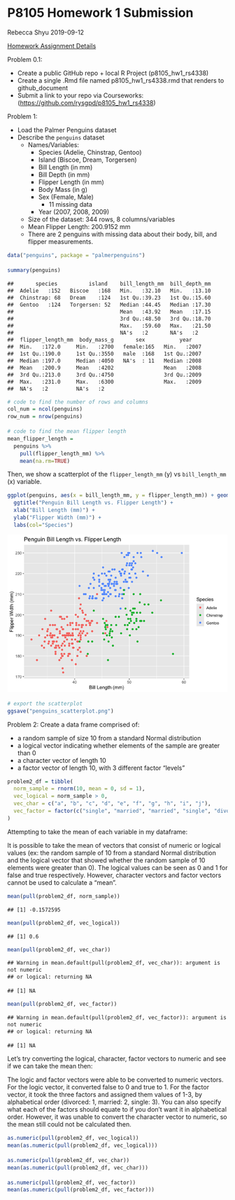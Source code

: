 P8105 Homework 1 Submission
================
Rebecca Shyu
2019-09-12

[Homework Assignment Details](https://p8105.com/homework_1.html)

Problem 0.1:

- Create a public GitHub repo + local R Project (p8105_hw1_rs4338)
- Create a single .Rmd file named p8105_hw1_rs4338.rmd that renders to
  github_document
- Submit a link to your repo via Courseworks:
  (<https://github.com/rysgpd/p8105_hw1_rs4338>)

Problem 1:

- Load the Palmer Penguins dataset
- Describe the `penguins` dataset
  - Names/Variables:
    - Species (Adelie, Chinstrap, Gentoo)
    - Island (Biscoe, Dream, Torgersen)
    - Bill Length (in mm)
    - Bill Depth (in mm)
    - Flipper Length (in mm)
    - Body Mass (in g)
    - Sex (Female, Male)
      - 11 missing data
    - Year (2007, 2008, 2009)
  - Size of the dataset: 344 rows, 8 columns/variables
  - Mean Flipper Length: 200.9152 mm
  - There are 2 penguins with missing data about their body, bill, and
    flipper measurements.

``` r
data("penguins", package = "palmerpenguins")

summary(penguins)
```

    ##       species          island    bill_length_mm  bill_depth_mm  
    ##  Adelie   :152   Biscoe   :168   Min.   :32.10   Min.   :13.10  
    ##  Chinstrap: 68   Dream    :124   1st Qu.:39.23   1st Qu.:15.60  
    ##  Gentoo   :124   Torgersen: 52   Median :44.45   Median :17.30  
    ##                                  Mean   :43.92   Mean   :17.15  
    ##                                  3rd Qu.:48.50   3rd Qu.:18.70  
    ##                                  Max.   :59.60   Max.   :21.50  
    ##                                  NA's   :2       NA's   :2      
    ##  flipper_length_mm  body_mass_g       sex           year     
    ##  Min.   :172.0     Min.   :2700   female:165   Min.   :2007  
    ##  1st Qu.:190.0     1st Qu.:3550   male  :168   1st Qu.:2007  
    ##  Median :197.0     Median :4050   NA's  : 11   Median :2008  
    ##  Mean   :200.9     Mean   :4202                Mean   :2008  
    ##  3rd Qu.:213.0     3rd Qu.:4750                3rd Qu.:2009  
    ##  Max.   :231.0     Max.   :6300                Max.   :2009  
    ##  NA's   :2         NA's   :2

``` r
# code to find the number of rows and columns
col_num = ncol(penguins)
row_num = nrow(penguins)

# code to find the mean flipper length
mean_flipper_length = 
  penguins %>%
    pull(flipper_length_mm) %>%
    mean(na.rm=TRUE)
```

Then, we show a scatterplot of the `flipper_length_mm` (y) vs
`bill_length_mm` (x) variable.

``` r
ggplot(penguins, aes(x = bill_length_mm, y = flipper_length_mm)) + geom_point(aes(color = species), na.rm=TRUE) +
  ggtitle("Penguin Bill Length vs. Flipper Length") +
  xlab("Bill Length (mm)") +
  ylab("Flipper Width (mm)") +
  labs(col="Species")
```

![](p8105_hw1_rs4338_files/figure-gfm/penguins_scatterplot-1.png)<!-- -->

``` r
# export the scatterplot 
ggsave("penguins_scatterplot.png")
```

Problem 2: Create a data frame comprised of:

- a random sample of size 10 from a standard Normal distribution
- a logical vector indicating whether elements of the sample are greater
  than 0
- a character vector of length 10
- a factor vector of length 10, with 3 different factor “levels”

``` r
problem2_df = tibble(
  norm_sample = rnorm(10, mean = 0, sd = 1),
  vec_logical = norm_sample > 0,
  vec_char = c("a", "b", "c", "d", "e", "f", "g", "h", "i", "j"),
  vec_factor = factor(c("single", "married", "married", "single", "divorced", "single", "married", "single", "divorced", "single"))
)
```

Attempting to take the mean of each variable in my dataframe:

It is possible to take the mean of vectors that consist of numeric or
logical values (ex: the random sample of 10 from a standard Normal
distribution and the logical vector that showed whether the random
sample of 10 elements were greater than 0). The logical values can be
seen as 0 and 1 for false and true respectively. However, character
vectors and factor vectors cannot be used to calculate a “mean”.

``` r
mean(pull(problem2_df, norm_sample))
```

    ## [1] -0.1572595

``` r
mean(pull(problem2_df, vec_logical))
```

    ## [1] 0.6

``` r
mean(pull(problem2_df, vec_char))
```

    ## Warning in mean.default(pull(problem2_df, vec_char)): argument is not numeric
    ## or logical: returning NA

    ## [1] NA

``` r
mean(pull(problem2_df, vec_factor))
```

    ## Warning in mean.default(pull(problem2_df, vec_factor)): argument is not numeric
    ## or logical: returning NA

    ## [1] NA

Let’s try converting the logical, character, factor vectors to numeric
and see if we can take the mean then:

The logic and factor vectors were able to be converted to numeric
vectors. For the logic vector, it converted false to 0 and true to 1.
For the factor vector, it took the three factors and assigned them
values of 1-3, by alphabetical order (divorced: 1, married: 2, single:
3). You can also specify what each of the factors should equate to if
you don’t want it in alphabetical order. However, it was unable to
convert the character vector to numeric, so the mean still could not be
calculated then.

``` r
as.numeric(pull(problem2_df, vec_logical))
mean(as.numeric(pull(problem2_df, vec_logical)))

as.numeric(pull(problem2_df, vec_char))
mean(as.numeric(pull(problem2_df, vec_char)))

as.numeric(pull(problem2_df, vec_factor))
mean(as.numeric(pull(problem2_df, vec_factor)))
```
